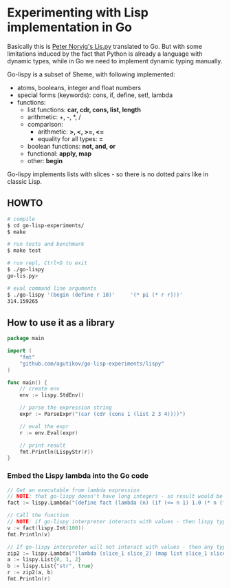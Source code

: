 # Experimenting with Lisp implementation in Go

Basically this is [Peter Norvig's Lis.py](http://norvig.com/lispy.html) translated to Go.
But with some limitations induced by the fact that Python is already a language with dynamic types,
while in Go we need to implement dynamic typing manually.

Go-lispy is a subset of Sheme, with following implemented:
* atoms, booleans, integer and float numbers
* special forms (keywords): cons, if, define, set!, lambda
* functions:
  * list functions: **car, cdr, cons, list, length**
  * arithmetic: +, -, *, /
  * comparison:
    * arithmetic: **>, <, >=, <=**
    * equality for all types: **=**
  * boolean functions: **not, and, or**
  * functional: **apply, map**
  * other: **begin**

Go-lispy implements lists with slices - so there is no dotted pairs like in classic Lisp.


## HOWTO

```sh
# compile
$ cd go-lisp-experiments/
$ make

# run tests and benchmark
$ make test

# run repl, Ctrl+D to exit
$ ./go-lispy
go-lis.py>

# eval command line arguments
$ ./go-lispy '(begin (define r 10)'     '(* pi (* r r)))'
314.159265

```

## How to use it as a library

```Go
package main

import (
    "fmt"
    "github.com/agutikov/go-lisp-experiments/lispy"
)

func main() {
    // create env
    env := lispy.StdEnv()

    // parse the expression string
    expr := ParseExpr("(car (cdr (cons 1 (list 2 3 4))))")

    // eval the expr
    r := env.Eval(expr)

    // print result
    fmt.Println(LispyStr(r))
}
```

### Embed the Lispy lambda into the Go code

```Go
// Get an executable from lambda expression
// NOTE: that go-lispy doesn't have long integers - so result would be float
fact := lispy.Lambda("(define fact (lambda (n) (if (<= n 1) 1.0 (* n (fact (- n 1))))))")

// Call the function
// NOTE: if go-lispy interpreter interacts with values - then lispy types should be used
v := fact(lispy.Int(100))
fmt.Println(v)

// If go-lispy interpreter will not interact with values - then any types could be used
zip2 := lispy.Lambda("(lambda (slice_1 slice_2) (map list slice_1 slice_2))")
a := lispy.List{0, 1, 2}
b := lispy.List{"str", true}
r := zip2(a, b)
fmt.Println(r)

```


